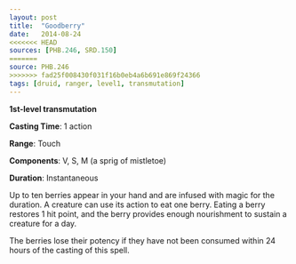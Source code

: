 ```yaml
---
layout: post
title:  "Goodberry"
date:   2014-08-24
<<<<<<< HEAD
sources: [PHB.246, SRD.150]
=======
source: PHB.246
>>>>>>> fad25f008430f031f16b0eb4a6b691e869f24366
tags: [druid, ranger, level1, transmutation]
---
```


**1st-level transmutation**

**Casting Time**: 1 action

**Range**: Touch

**Components**: V, S, M (a sprig of mistletoe)

**Duration**: Instantaneous

Up to ten berries appear in your hand and are infused with magic for the duration. A creature can use its action to eat one berry. Eating a berry restores 1 hit point, and the berry provides enough nourishment to sustain a creature for a day.

The berries lose their potency if they have not been consumed within 24 hours of the casting of this spell.
